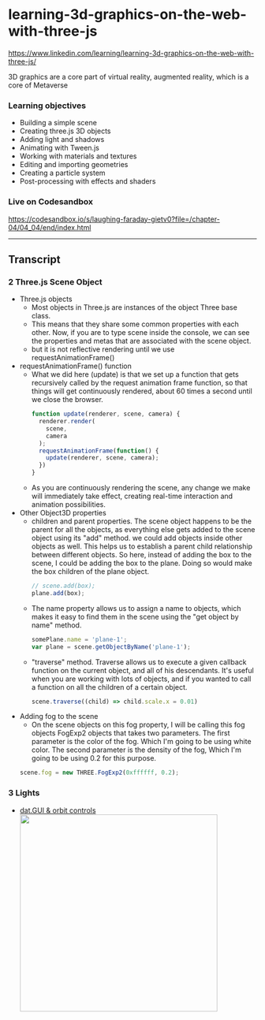 # learning-3d-graphics-on-the-web-with-three-js
https://www.linkedin.com/learning/learning-3d-graphics-on-the-web-with-three-js/


3D graphics are a core part of virtual reality, augmented reality, which is a core of Metaverse
### Learning objectives
- Building a simple scene
- Creating three.js 3D objects
- Adding light and shadows
- Animating with Tween.js
- Working with materials and textures
- Editing and importing geometries
- Creating a particle system
- Post-processing with effects and shaders

### Live on Codesandbox
https://codesandbox.io/s/laughing-faraday-gietv0?file=/chapter-04/04_04/end/index.html

---

## Transcript

### 2 Three.js Scene Object

- Three.js objects
  - Most objects in Three.js are instances of the object Three base class. 
  - This means that they share some common properties with each other. Now, if you are to type scene inside the console, we can see the properties and metas that are associated with the scene object.
  - but it is not reflective rendering until we use requestAnimationFrame()
- requestAnimationFrame() function
  - What we did here (update) is that we set up a function that gets recursively called by the request animation frame function, so that things will get continuously rendered, about 60 times a second until we close the browser.
    ```js
    function update(renderer, scene, camera) {
      renderer.render(
        scene,
        camera
      );
      requestAnimationFrame(function() {
        update(renderer, scene, camera);
      })
    }
    ```
  - As you are continuously rendering the scene, any change we make will immediately take effect, creating real-time interaction and animation possibilities.
- Other Object3D properties
  - children and parent properties. The scene object happens to be the parent for all the objects, as everything else gets added to the scene object using its "add" method. we could add objects inside other objects as well. This helps us to establish a parent child relationship between different objects. So here, instead of adding the box to the scene, I could be adding the box to the plane. Doing so would make the box children of the plane object. 
    ```js
    // scene.add(box);
    plane.add(box);
    ```
  - The name property allows us to assign a name to objects, which makes it easy to find them in the scene using the "get object by name" method.
    ```js
    somePlane.name = 'plane-1';
    var plane = scene.getObjectByName('plane-1');
    ```
  - "traverse" method. Traverse allows us to execute a given callback function on the current object, and all of his descendants. It's useful when you are working with lots of objects, and if you wanted to call a function on all the children of a certain object. 
    ```js
    scene.traverse((child) => child.scale.x = 0.01)
    ```
- Adding fog to the scene
  - On the scene objects on this fog property, I will be calling this fog objects FogExp2 objects that takes two parameters. The first parameter is the color of the fog. Which I'm going to be using white color. The second parameter is the density of the fog, Which I'm going to be using 0.2 for this purpose.
  ```js
  scene.fog = new THREE.FogExp2(0xffffff, 0.2);
  ```
### 3 Lights
- [dat.GUI & orbit controls](https://codesandbox.io/s/pedantic-hawking-sn8v86?file=/chapter-03/03_04/end/main.js:55-58) \
  <img width='400' src="https://user-images.githubusercontent.com/24782000/163728626-31c3315c-319d-423b-add2-1de6013df721.png" />
  

